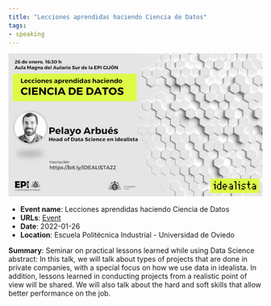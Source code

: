 ```yaml
---
title: "Lecciones aprendidas haciendo Ciencia de Datos"
tags:
- speaking
---
```



![epi-gijon](appearances/2022/epi-gijon-lecciones-aprendidas/epi-gijon.jpg)

- **Event name**: Lecciones aprendidas haciendo Ciencia de Datos
- **URLs**:  [Event](https://epigijon.uniovi.es/comunicacion/noticias/-/asset_publisher/4bR1/content/idealista-2022)
- **Date**: 2022-01-26
- **Location**: Escuela Politécnica Industrial - Universidad de Oviedo

**Summary**: Seminar on practical lessons learned while using Data Science
abstract: In this talk, we will talk about types of projects that are done in private companies, with a special focus on how we use data in idealista. In addition, lessons learned in conducting projects from a realistic point of view will be shared. We will also talk about the hard and soft skills that allow better performance on the job.